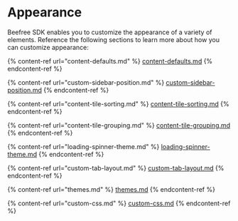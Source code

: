 # Appearance

Beefree SDK enables you to customize the appearance of a variety of elements. Reference the following sections to learn more about how you can customize appearance:

{% content-ref url="content-defaults.md" %}
[content-defaults.md](content-defaults.md)
{% endcontent-ref %}

{% content-ref url="custom-sidebar-position.md" %}
[custom-sidebar-position.md](custom-sidebar-position.md)
{% endcontent-ref %}

{% content-ref url="content-tile-sorting.md" %}
[content-tile-sorting.md](content-tile-sorting.md)
{% endcontent-ref %}

{% content-ref url="content-tile-grouping.md" %}
[content-tile-grouping.md](content-tile-grouping.md)
{% endcontent-ref %}

{% content-ref url="loading-spinner-theme.md" %}
[loading-spinner-theme.md](loading-spinner-theme.md)
{% endcontent-ref %}

{% content-ref url="custom-tab-layout.md" %}
[custom-tab-layout.md](custom-tab-layout.md)
{% endcontent-ref %}

{% content-ref url="themes.md" %}
[themes.md](themes.md)
{% endcontent-ref %}

{% content-ref url="custom-css.md" %}
[custom-css.md](custom-css.md)
{% endcontent-ref %}
